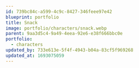 ```yaml
---
id: 739bc84c-a599-4c9c-8427-346feee97e42
blueprint: portfolio
title: Snack
image: portfolio/characters/snack.webp
parent: 9aa3d5c4-9a49-4eea-92e6-e38f666bbc0e
portfolio:
  - characters
updated_by: 733e613e-5f4f-4943-b04a-83cf5f969268
updated_at: 1693075059
---
```

